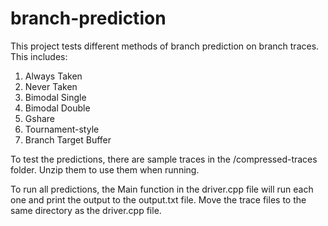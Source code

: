 # branch-prediction
This project tests different methods of branch prediction on branch traces. This includes: 
  1. Always Taken
  2. Never Taken
  3. Bimodal Single
  4. Bimodal Double
  5. Gshare
  6. Tournament-style
  7. Branch Target Buffer

To test the predictions, there are sample traces in the /compressed-traces folder. Unzip them to use them when running.

To run all predictions, the Main function in the driver.cpp file will run each one and print the output to the output.txt file. Move the trace files to the same directory as the driver.cpp file.
